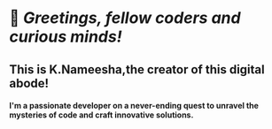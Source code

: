 # 👋 _Greetings, fellow coders and curious minds!_
## This is K.Nameesha,the creator of this digital abode!
#### I'm a passionate developer on a never-ending quest to unravel the mysteries of code and craft innovative solutions. 
